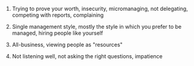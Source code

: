 ---
---

1. Trying to prove your worth, insecurity, micromanaging, not delegating, competing with reports, complaining 

2. Single management style, mostly the style in which you prefer to be managed, hiring people like yourself

3. All-business, viewing people as "resources" 

4. Not listening well, not asking the right questions, impatience 